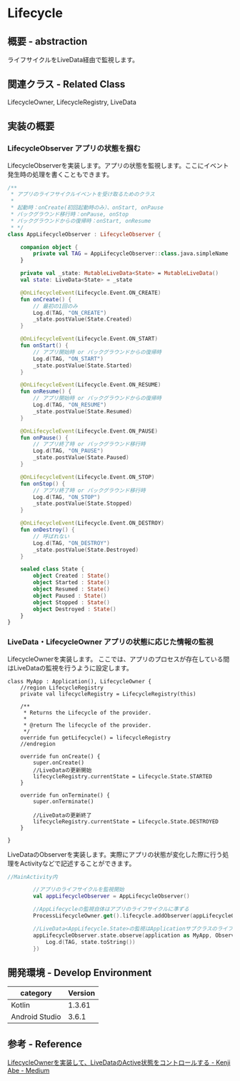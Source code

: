# Lifecycle

## 概要 - abstraction

ライフサイクルをLiveData経由で監視します。

## 関連クラス - Related Class
LifecycleOwner, LifecycleRegistry, LiveData

## 実装の概要

### LifecycleObserver アプリの状態を掴む

LifecycleObserverを実装します。アプリの状態を監視します。ここにイベント発生時の処理を書くこともできます。

```kotlin : AppLifecycleObserver.kt
/**
 * アプリのライフサイクルイベントを受け取るためのクラス
 *
 * 起動時：onCreate(初回起動時のみ）、onStart, onPause
 * バックグラウンド移行時：onPause, onStop
 * バックグラウンドからの復帰時：onStart, onResume
 * */
class AppLifecycleObserver : LifecycleObserver {

    companion object {
        private val TAG = AppLifecycleObserver::class.java.simpleName
    }

    private val _state: MutableLiveData<State> = MutableLiveData()
    val state: LiveData<State> = _state

    @OnLifecycleEvent(Lifecycle.Event.ON_CREATE)
    fun onCreate() {
        // 最初の1回のみ
        Log.d(TAG, "ON_CREATE")
        _state.postValue(State.Created)
    }

    @OnLifecycleEvent(Lifecycle.Event.ON_START)
    fun onStart() {
        // アプリ開始時 or バックグラウンドからの復帰時
        Log.d(TAG, "ON_START")
        _state.postValue(State.Started)
    }

    @OnLifecycleEvent(Lifecycle.Event.ON_RESUME)
    fun onResume() {
        // アプリ開始時 or バックグラウンドからの復帰時
        Log.d(TAG, "ON_RESUME")
        _state.postValue(State.Resumed)
    }

    @OnLifecycleEvent(Lifecycle.Event.ON_PAUSE)
    fun onPause() {
        // アプリ終了時 or バックグラウンド移行時
        Log.d(TAG, "ON_PAUSE")
        _state.postValue(State.Paused)
    }

    @OnLifecycleEvent(Lifecycle.Event.ON_STOP)
    fun onStop() {
        // アプリ終了時 or バックグラウンド移行時
        Log.d(TAG, "ON_STOP")
        _state.postValue(State.Stopped)
    }

    @OnLifecycleEvent(Lifecycle.Event.ON_DESTROY)
    fun onDestroy() {
        // 呼ばれない
        Log.d(TAG, "ON_DESTROY")
        _state.postValue(State.Destroyed)
    }

    sealed class State {
        object Created : State()
        object Started : State()
        object Resumed : State()
        object Paused : State()
        object Stopped : State()
        object Destroyed : State()
    }
}
```

### LiveData・LifecycleOwner アプリの状態に応じた情報の監視

LifecycleOwnerを実装します。
ここでは、アプリのプロセスが存在している間はLiveDataの監視を行うように設定します。

```kotlin: MyApp.kt
class MyApp : Application(), LifecycleOwner {
    //region LifecycleRegistry
    private val lifecycleRegistry = LifecycleRegistry(this)

    /**
     * Returns the Lifecycle of the provider.
     *
     * @return The lifecycle of the provider.
     */
    override fun getLifecycle() = lifecycleRegistry
    //endregion

    override fun onCreate() {
        super.onCreate()
        //LiveDataの更新開始
        lifecycleRegistry.currentState = Lifecycle.State.STARTED
    }

    override fun onTerminate() {
        super.onTerminate()

        //LiveDataの更新終了
        lifecycleRegistry.currentState = Lifecycle.State.DESTROYED
    }

}
```

LiveDataのObserverを実装します。実際にアプリの状態が変化した際に行う処理をActivityなどで記述することができます。

```kotlin:MainActivity.kt
//MainActivity内

		//アプリのライフサイクルを監視開始
        val appLifecycleObserver = AppLifecycleObserver()

        //AppLifecycleの監視自体はアプリのライフサイクルに準ずる
        ProcessLifecycleOwner.get().lifecycle.addObserver(appLifecycleObserver)

        //LiveData<AppLifecycle.State>の監視はApplicationサブクラスのライフサイクルに準じて行われる
        appLifecycleObserver.state.observe(application as MyApp, Observer { state ->
            Log.d(TAG, state.toString())
        })
```

## 開発環境 - Develop Environment

|category | Version|
|---|---|
| Kotlin | 1.3.61 |
| Android Studio | 3.6.1 |

## 参考 - Reference

[LifecycleOwnerを実装して、LiveDataのActive状態をコントロールする - Kenji Abe - Medium](https://medium.com/@star_zero/lifecycleowner%E3%82%92%E5%AE%9F%E8%A3%85%E3%81%97%E3%81%A6-livedata%E3%81%AEactive%E7%8A%B6%E6%85%8B%E3%82%92%E3%82%B3%E3%83%B3%E3%83%88%E3%83%AD%E3%83%BC%E3%83%AB%E3%81%99%E3%82%8B-2aed692f4666)
